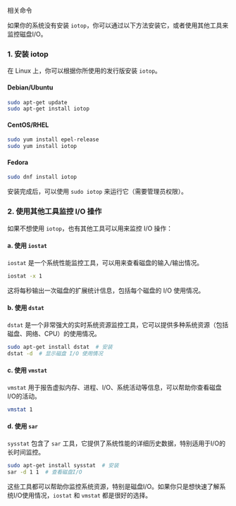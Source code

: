 相关命令

如果你的系统没有安装 `iotop`，你可以通过以下方法安装它，或者使用其他工具来监控磁盘I/O。

### 1. **安装 iotop**
在 Linux 上，你可以根据你所使用的发行版安装 `iotop`。

#### **Debian/Ubuntu**
```bash
sudo apt-get update
sudo apt-get install iotop
```

#### **CentOS/RHEL**
```bash
sudo yum install epel-release
sudo yum install iotop
```

#### **Fedora**
```bash
sudo dnf install iotop
```

安装完成后，可以使用 `sudo iotop` 来运行它（需要管理员权限）。

### 2. **使用其他工具监控 I/O 操作**
如果不想使用 `iotop`，也有其他工具可以用来监控 I/O 操作：

#### a. **使用 `iostat`**
`iostat` 是一个系统性能监控工具，可以用来查看磁盘的输入/输出情况。

```bash
iostat -x 1
```

这将每秒输出一次磁盘的扩展统计信息，包括每个磁盘的 I/O 使用情况。

#### b. **使用 `dstat`**
`dstat` 是一个非常强大的实时系统资源监控工具，它可以提供多种系统资源（包括磁盘、网络、CPU）的使用情况。

```bash
sudo apt-get install dstat  # 安装
dstat -d  # 显示磁盘 I/O 使用情况
```

#### c. **使用 `vmstat`**
`vmstat` 用于报告虚拟内存、进程、I/O、系统活动等信息，可以帮助你查看磁盘I/O的活动。

```bash
vmstat 1
```

#### d. **使用 `sar`**
`sysstat` 包含了 `sar` 工具，它提供了系统性能的详细历史数据，特别适用于I/O的长时间监控。

```bash
sudo apt-get install sysstat  # 安装
sar -d 1 1  # 查看磁盘I/O
```

这些工具都可以帮助你监控系统资源，特别是磁盘I/O。如果你只是想快速了解系统I/O使用情况，`iostat` 和 `vmstat` 都是很好的选择。